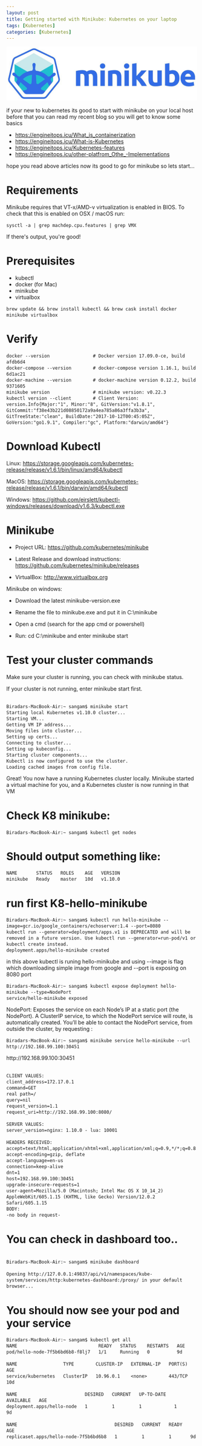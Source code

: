 ```yaml
---
layout: post
title: Getting started with Minikube: Kubernetes on your laptop
tags: [Kubernetes]
categories: [Kubernetes]
---
```


![minikube](/blog/img/minikube.jpeg)

if your new to kubernetes its good to start with minikube on your local host before that you can read my recent blog so you will get to know some basics 

- https://engineitops.icu/What_is_containerization
- https://engineitops.icu/What-is-Kubernetes
- https://engineitops.icu/Kubernetes-features
- https://engineitops.icu/other-platfrom_Othe_-Implementations

hope you read above articles now its good to go for minikube so lets start...

# Requirements

Minikube requires that VT-x/AMD-v virtualization is enabled in BIOS. To check that this is enabled on OSX / macOS run:

    sysctl -a | grep machdep.cpu.features | grep VMX

If there's output, you're good!

# Prerequisites

- kubectl
- docker (for Mac)
- minikube
- virtualbox

```
brew update && brew install kubectl && brew cask install docker minikube virtualbox
```

# Verify

    docker --version                # Docker version 17.09.0-ce, build afdb6d4
    docker-compose --version        # docker-compose version 1.16.1, build 6d1ac21
    docker-machine --version        # docker-machine version 0.12.2, build 9371605
    minikube version                # minikube version: v0.22.3
    kubectl version --client        # Client Version: version.Info{Major:"1", Minor:"8", GitVersion:"v1.8.1", GitCommit:"f38e43b221d08850172a9a4ea785a86a3ffa3b3a", GitTreeState:"clean", BuildDate:"2017-10-12T00:45:05Z", GoVersion:"go1.9.1", Compiler:"gc", Platform:"darwin/amd64"}        


# Download Kubectl

Linux: https://storage.googleapis.com/kubernetes-release/release/v1.6.1/bin/linux/amd64/kubectl

MacOS: https://storage.googleapis.com/kubernetes-release/release/v1.6.1/bin/darwin/amd64/kubectl

Windows: 
https://github.com/eirslett/kubectl-windows/releases/download/v1.6.3/kubectl.exe

# Minikube

- Project URL: https://github.com/kubernetes/minikube

- Latest Release and download instructions: https://github.com/kubernetes/minikube/releases

- VirtualBox: http://www.virtualbox.org

Minikube on windows:

- Download the latest minikube-version.exe

- Rename the file to minikube.exe and put it in C:\minikube

- Open a cmd (search for the app cmd or powershell)

- Run: cd C:\minikube and enter minikube start

# Test your cluster commands

Make sure your cluster is running, you can check with minikube status.

If your cluster is not running, enter minikube start first.

```

Biradars-MacBook-Air:~ sangam$ minikube start
Starting local Kubernetes v1.10.0 cluster...
Starting VM...
Getting VM IP address...
Moving files into cluster...
Setting up certs...
Connecting to cluster...
Setting up kubeconfig...
Starting cluster components...
Kubectl is now configured to use the cluster.
Loading cached images from config file.

```
Great! You now have a running Kubernetes cluster locally. Minikube started a virtual machine for you, and a Kubernetes cluster is now running in that VM


# Check K8 minikube:
```
Biradars-MacBook-Air:~ sangam$ kubectl get nodes
```


# Should output something like:
```
NAME       STATUS   ROLES    AGE   VERSION
minikube   Ready    master   10d   v1.10.0

```

# run first K8-hello-minikube 
```
Biradars-MacBook-Air:~ sangam$ kubectl run hello-minikube --image=gcr.io/google_containers/echoserver:1.4 --port=8080
kubectl run --generator=deployment/apps.v1 is DEPRECATED and will be removed in a future version. Use kubectl run --generator=run-pod/v1 or kubectl create instead.
deployment.apps/hello-minikube created
```
in this above kubectl is runing hello-minikube and using --image is flag which downloading simple image from google
and --port is exposing on 8080 port 

```
Biradars-MacBook-Air:~ sangam$ kubectl expose deployment hello-minikube --type=NodePort
service/hello-minikube exposed

```
NodePort: Exposes the service on each Node’s IP at a static port (the NodePort). A ClusterIP service, to which the NodePort service will route, is automatically created. You’ll be able to contact the NodePort service, from outside the cluster, by requesting <NodeIP>:<NodePort>
    
```
Biradars-MacBook-Air:~ sangam$ minikube service hello-minikube --url
http://192.168.99.100:30451
```
<open a browser and go to that url>
 http://192.168.99.100:30451  
    
```

CLIENT VALUES:
client_address=172.17.0.1
command=GET
real path=/
query=nil
request_version=1.1
request_uri=http://192.168.99.100:8080/

SERVER VALUES:
server_version=nginx: 1.10.0 - lua: 10001

HEADERS RECEIVED:
accept=text/html,application/xhtml+xml,application/xml;q=0.9,*/*;q=0.8
accept-encoding=gzip, deflate
accept-language=en-us
connection=keep-alive
dnt=1
host=192.168.99.100:30451
upgrade-insecure-requests=1
user-agent=Mozilla/5.0 (Macintosh; Intel Mac OS X 10_14_2) AppleWebKit/605.1.15 (KHTML, like Gecko) Version/12.0.2 Safari/605.1.15
BODY:
-no body in request-
```


# You can check in dashboard too..
```

Biradars-MacBook-Air:~ sangam$ minikube dashboard

Opening http://127.0.0.1:49837/api/v1/namespaces/kube-system/services/http:kubernetes-dashboard:/proxy/ in your default browser...
```


# You should now see your pod and your service
```
Biradars-MacBook-Air:~ sangam$ kubectl get all
NAME                              READY   STATUS    RESTARTS   AGE
pod/hello-node-7f5b6bd6b8-f8lj7   1/1     Running   0          9d

NAME                 TYPE        CLUSTER-IP   EXTERNAL-IP   PORT(S)   AGE
service/kubernetes   ClusterIP   10.96.0.1    <none>        443/TCP   10d

NAME                         DESIRED   CURRENT   UP-TO-DATE   AVAILABLE   AGE
deployment.apps/hello-node   1         1         1            1           9d

NAME                                    DESIRED   CURRENT   READY   AGE
replicaset.apps/hello-node-7f5b6bd6b8   1         1         1       9d

```


